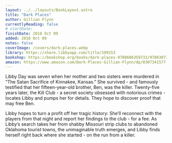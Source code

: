 ```yaml
---
layout: ../../layouts/BookLayout.astro
title: "Dark Places"
author: Gillian Flynn
currentlyReading: false
# startDate:
finishDate: 2018 Oct 09
added: 2018 Oct 09
notes: false
coverImage: /covers/dark-places.webp
library: https://share.libbyapp.com/title/199153
bookshop: https://bookshop.org/books/dark-places-9780606359733/9780307341570
amazon: https://www.amazon.com/Dark-Places-Gillian-Flynn/dp/0307341577
---
```


Libby Day was seven when her mother and two sisters were murdered in “The Satan Sacrifice of Kinnakee, Kansas.” She survived - and famously testified that her fifteen-year-old brother, Ben, was the killer. Twenty-five years later, the Kill Club - a secret society obsessed with notorious crimes - locates Libby and pumps her for details. They hope to discover proof that may free Ben.

Libby hopes to turn a profit off her tragic history: She’ll reconnect with the players from that night and report her findings to the club - for a fee. As Libby’s search takes her from shabby Missouri strip clubs to abandoned Oklahoma tourist towns, the unimaginable truth emerges, and Libby finds herself right back where she started - on the run from a killer.  
